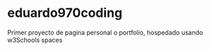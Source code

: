# eduardo970coding

Primer proyecto de pagina personal o portfolio, hospedado usando w3Schools spaces

